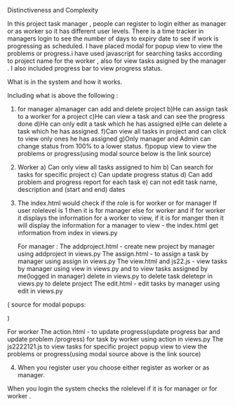 Distinctiveness and Complexity

In this project task manager , people can register to login either as manager or as worker so it has different user levels.
There is a time tracker in managers login to see the number of days to expiry date to see if work is progressing as scheduled.
I have placed modal for popup view to view the problems or progress.i have used javascript for searching tasks according to project name for the worker , also for 
view tasks asigned by the manager . I also included progress bar to view progress status.

What is in the system and how it works.

Including what is above the following :
1) for manager
   a)manager can add and delete project
   b)He can assign task to a worker for a project
   c)He can view  a task and can see the progress done 
   d)He can only edit  a task which he has assigned
   e)He can delete a task which he has assigned.
   f)Can view all tasks in project and can click to view only ones he has assigned
   g)Only manager and Admin can change status from 100% to a lower status.
   f)popup view to view the problems or progress(using modal source below is the link source)

2) Worker
   a) Can only view all tasks assigned to him
   b) Can search for tasks for specific project
   c) Can update progress status
   d) Can add problem and progress report for each task
   e) can not edit task name, description and (start and end) dates

3) The index.html would check if the role is for worker or for manager  If  user rolelevel is 1 then it is for manager else for worker and if for worker it displays the information for 
   a worker to view, if it is for manger then it will display the information for a manager to view - the index.html get information from index in views.py
   
   
   For manager :
   The addproject.html - create new project by manager using addproject in views.py
   The assign.html - to assign a task by manager using assign in views.py
   The view.html and js22.js - view tasks by manager using view in views.py  and to view tasks assigned by me(logged in manager) 
   delete in views.py to delete task
   deletepr in views.py to delete project
   The edit.html - edit tasks by manager using edit in views.py

  ( source for modal popups:
   <script src="https://cdnjs.cloudflare.com/ajax/libs/jquery/3.0.0/jquery.min.js"></script>

   <script src="https://cdnjs.cloudflare.com/ajax/libs/jquery-modal/0.9.1/jquery.modal.min.js"></script>
   <link rel="stylesheet" href="https://cdnjs.cloudflare.com/ajax/libs/jquery-modal/0.9.1/jquery.modal.min.css" />)
   
   
   For worker
   The action.html - to update progress(update progress bar and update problem /progress) for task by worker using action in views.py
   The js2222121.js to view tasks for specific project
   popup view to view the problems or progress(using modal source above is the link source)

4) When you register user you choose either register as worker or as manager.

  When you login the system checks the rolelevel if it is for manager or for worker .
   
   
   



